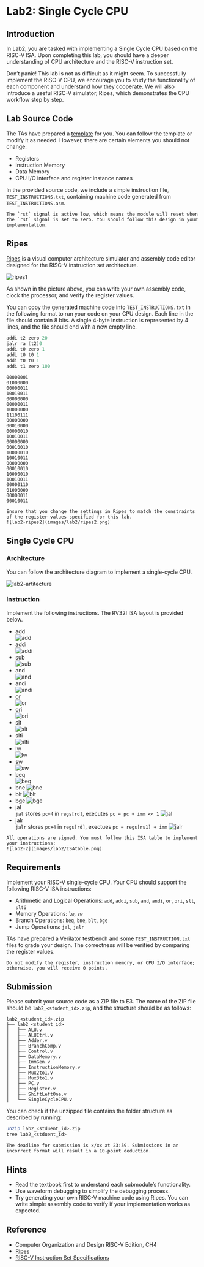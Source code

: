 # Lab2: Single Cycle CPU

## Introduction

In Lab2, you are tasked with implementing a Single Cycle CPU based on the RISC-V ISA. Upon completing this lab, you should have a deeper understanding of CPU architecture and the RISC-V instruction set.

Don’t panic! This lab is not as difficult as it might seem. To successfully implement the RISC-V CPU, we encourage you to study the functionality of each component and understand how they cooperate. We will also introduce a useful RISC-V simulator, Ripes, which demonstrates the CPU workflow step by step.

## Lab Source Code

The TAs have prepared a [template](https://github.com/nycu-caslab/CO2025/tree/main/Lab2/lab2_template) for you. You can follow the template or modify it as needed. However, there are certain elements you should not change:

- Registers
- Instruction Memory
- Data Memory
- CPU I/O interface and register instance names

In the provided source code, we include a simple instruction file, `TEST_INSTRUCTIONS.txt`, containing machine code generated from `TEST_INSTRUCTIONS.asm`.

```{important}
The `rst` signal is active low, which means the module will reset when the `rst` signal is set to zero. You should follow this design in your implementation.
```

## Ripes

[Ripes](https://ripes.me/) is a visual computer architecture simulator and assembly code editor designed for the RISC-V instruction set architecture.

![ripes1](images/lab2/ripes1.png)

As shown in the picture above, you can write your own assembly code, clock the processor, and verify the register values.

You can copy the generated machine code into `TEST_INSTRUCTIONS.txt` in the following format to run your code on your CPU design. Each line in the file should contain 8 bits. A single 4-byte instruction is represented by 4 lines, and the file should end with a new empty line.

```asm
addi t2 zero 20
jalr ra (t2)0
addi t0 zero 1
addi t0 t0 1
addi t0 t0 1
addi t1 zero 100
```

```
00000001
01000000
00000011
10010011
00000000
00000011
10000000
11100111
00000000
00010000
00000010
10010011
00000000
00010010
10000010
10010011
00000000
00010010
10000010
10010011
00000110
01000000
00000011
00010011
```

```{important}
Ensure that you change the settings in Ripes to match the constraints of the register values specified for this lab.
![lab2-ripes2](images/lab2/ripes2.png)
```

## Single Cycle CPU

### Architecture

You can follow the architecture diagram to implement a single-cycle CPU.

![lab2-artitecture](images/lab2/artitecture.jpg)

### Instruction

Implement the following instructions. The RV32I ISA layout is provided below.

- add  
  ![add](images/lab2/add.png)
- addi  
  ![addi](images/lab2/addi.png)
- sub  
  ![sub](images/lab2/sub.png)
- and  
  ![and](images/lab2/and.png)
- andi  
  ![andi](images/lab2/andi.png)
- or  
  ![or](images/lab2/or.png)
- ori  
  ![ori](images/lab2/ori.png)
- slt  
  ![slt](images/lab2/slt.png)
- slti  
  ![slti](images/lab2/slti.png)
- lw  
  ![lw](images/lab2/lw.png)
- sw  
  ![sw](images/lab2/sw.png)
- beq  
  ![beq](images/lab2/beq.png)
- bne
  ![bne](images/lab2/bne.png)
- blt
  ![blt](images/lab2/blt.png)
- bge
  ![bge](images/lab2/bge.png)
- jal  
   `jal` stores `pc+4` in `regs[rd]`, executes `pc = pc + imm << 1`
  ![jal](images/lab2/jal.png)
- jalr  
  `jalr` stores `pc+4` in `regs[rd]`, exectues `pc = regs[rs1] + imm`
  ![jalr](images/lab2/jalr.png)

```{important}
All operations are signed. You must follow this ISA table to implement your instructions:
![lab2-2](images/lab2/ISAtable.png)
```

## Requirements

Implement your RISC-V single-cycle CPU. Your CPU should support the following RISC-V ISA instructions:

- Arithmetic and Logical Operations: `add`, `addi`, `sub`, `and`, `andi`, `or`, `ori`, `slt`, `slti`
- Memory Operations: `lw`, `sw`
- Branch Operations: `beq`, `bne`, `blt`, `bge`
- Jump Operations: `jal`, `jalr`

TAs have prepared a Verilator testbench and some `TEST_INSTRUCTION.txt` files to grade your design. The correctness will be verified by comparing the register values.

```{warning}
Do not modify the register, instruction memory, or CPU I/O interface; otherwise, you will receive 0 points.
```

## Submission

Please submit your source code as a ZIP file to E3. The name of the ZIP file should be `lab2_<student_id>.zip`, and the structure should be as follows:

```
lab2_<student_id>.zip
├── lab2_<student_id>
│   ├── ALU.v
│   ├── ALUCtrl.v
│   ├── Adder.v
│   ├── BranchComp.v
│   ├── Control.v
│   ├── DataMemory.v
│   ├── ImmGen.v
│   ├── InstructionMemory.v
│   ├── Mux2to1.v
│   ├── Mux3to1.v
│   ├── PC.v
│   ├── Register.v
│   ├── ShiftLeftOne.v
│   └── SingleCycleCPU.v
```

You can check if the unzipped file contains the folder structure as described by running:

```bash
unzip lab2_<stduent_id>.zip
tree lab2_<stduent_id>
```

```{warning}
The deadline for submission is x/xx at 23:59. Submissions in an incorrect format will result in a 10-point deduction.
```

## Hints

- Read the textbook first to understand each submodule’s functionality.
- Use waveform debugging to simplify the debugging process.
- Try generating your own RISC-V machine code using Ripes. You can write simple assembly code to verify if your implementation works as expected.

## Reference

- Computer Organization and Design RISC-V Edition, CH4
- [Ripes](https://github.com/mortbopet/Ripes)
- [RISC-V Instruction Set Specifications](https://msyksphinz-self.github.io/riscv-isadoc/html/rvi.html)
